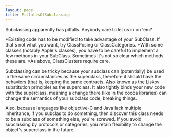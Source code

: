 ```yaml
---
layout: page
title: PitfallsOfSubclassing
---
```


Subclassing apparently has pitfalls. Anybody care to let us in on 'em?


*Existing code has to be modified to take advantage of your SubClass. If that's not what you want, try ClassPosing or ClassCategories.
*With some classes (notably Apple's classes), you have to be careful to implement a few methods in your SubClass. Sometimes it's not so clear which methods these are.
*As above, ClassClusters require care.


Subclassing can be tricky because your subclass can (potentially) be used in the same circumstances as the superclass, therefore it should have the behaviors (that is, keeping the same contracts.  Also known as the Liskov substitution principle) as the superclass.  It also tightly binds your new code with the superclass, meaning a change there (like in the cocoa libraries) can change the semantics of your subclass code, breaking things.

Also, because languages like objective-C and Java lack multiple inheritance, if you subclas to do something, then discover this class needs to be a subclass of something else, you're screwed.  If you avoid subclassing by protocols or categories, you retain flexibility to change the object's superclass in the future.

